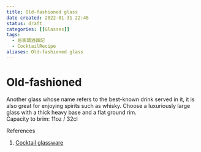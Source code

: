 ```yaml
---
title: Old-fashioned glass
date created: 2022-01-31 22:46
status: draft
categories: [[Glasses]]
tags:
  - 居家調酒雜記
  - CocktailRecipe
aliases: Old-fashioned glass
---
```

# Old-fashioned

Another glass whose name refers to the best-known drink served in it, it is also great for enjoying spirits such as whisky. Choose a luxuriously large glass with a thick heavy base and a flat ground rim.  
Capacity to brim: 11oz / 32cl

References

1. [Cocktail glassware](https://www.diffordsguide.com/g/1150/how-to-make-cocktails/cocktail-glassware)